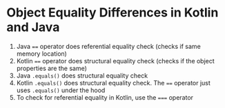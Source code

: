 # Object Equality Differences in Kotlin and Java
1. Java `==` operator does referential equality check (checks if same memory location)
2. Kotlin `==` operator does structural equality check (checks if the object properties are the same)
3. Java `.equals()` does structural equality check
4. Kotlin `.equals()` does structural equality check. The `==` operator just uses `.equals()` under the hood
5. To check for referential equality in Kotlin, use the `===` operator
